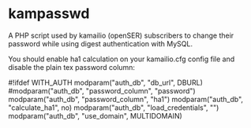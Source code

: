 kampasswd
=========

A PHP script used by kamailio (openSER) subscribers to change their password while using digest authentication with MySQL.

You should enable ha1 calculation on your kamailio.cfg config file and disable the plain tex password column:

#!ifdef WITH_AUTH
modparam("auth_db", "db_url", DBURL)
#modparam("auth_db", "password_column", "password")
modparam("auth_db", "password_column", "ha1")
modparam("auth_db", "calculate_ha1", no)
modparam("auth_db", "load_credentials", "")
modparam("auth_db", "use_domain", MULTIDOMAIN)

